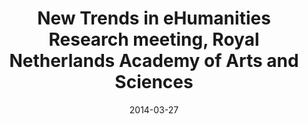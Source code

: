 ---
title: New Trends in eHumanities Research meeting, Royal Netherlands Academy of Arts and Sciences
date: "2014-03-27"
location: Netherlands
credit: Places & Spaces
images: [image01-lg.jpg, image02-lg.jpg, image03-lg.jpg]
thumbs: [image01-thb.jpg, image02-thb.jpg, image03-thb.jpg]
---